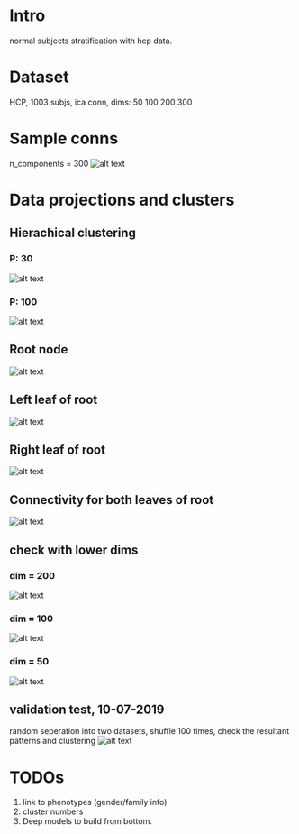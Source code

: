 # Intro
normal subjects stratification with hcp data.

# Dataset 
HCP, 1003 subjs, ica conn, dims: 50 100 200 300 

# Sample conns
n_components = 300
![alt text](https://github.com/kli30/hierarchy/blob/master/conn_samples_4subjs_net300.png)

# Data projections and clusters

## Hierachical clustering

### P: 30
![alt text](https://github.com/kli30/hierarchy/blob/master/hrc-p-30.png)
### P: 100
![alt text](https://github.com/kli30/hierarchy/blob/master/hrc-p-100.png)

<!--### P: 300
![alt text](https://github.com/kli30/hierarchy/blob/master/hrc-p-300.png)
-->

## Root node
![alt text](https://github.com/kli30/hierarchy/blob/master/cmp_subj_root.png)
## Left leaf of root
![alt text](https://github.com/kli30/hierarchy/blob/master/cmp_subj_00.png)
## Right leaf of root
![alt text](https://github.com/kli30/hierarchy/blob/master/cmp_subj_01.png)
## Connectivity for both leaves of root
![alt text](https://github.com/kli30/hierarchy/blob/master/conn_root.png)

## check with lower dims
### dim = 200
![alt text](https://github.com/kli30/hierarchy/blob/master/check_split_dim200.png)
### dim = 100
![alt text](https://github.com/kli30/hierarchy/blob/master/check_split_dim100.png)
### dim = 50
![alt text](https://github.com/kli30/hierarchy/blob/master/check_split_dim50.png)

## validation test, 10-07-2019
random seperation into two datasets, shuffle 100 times, check the resultant patterns and clustering
![alt text](https://github.com/kli30/hierarchy/blob/master/perfect_seperation.png)

# TODOs
1. link to phenotypes (gender/family info)
2. cluster numbers
3. Deep models to build from bottom.
